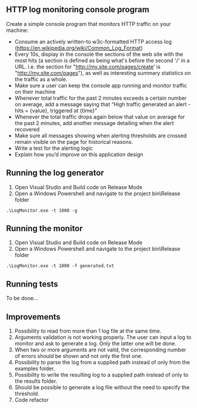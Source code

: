 ## HTTP log monitoring console program ##

Create a simple console program that monitors HTTP traffic on your machine:

* Consume an actively written-to w3c-formatted HTTP access log (https://en.wikipedia.org/wiki/Common_Log_Format)
* Every 10s, display in the console the sections of the web site with the most hits (a section is defined as being what's before the second '/' in a URL. i.e. the section for "http://my.site.com/pages/create' is "http://my.site.com/pages"), as well as interesting summary statistics on the traffic as a whole.
* Make sure a user can keep the console app running and monitor traffic on their machine
* Whenever total traffic for the past 2 minutes exceeds a certain number on average, add a message saying that “High traffic generated an alert - hits = {value}, triggered at {time}”
* Whenever the total traffic drops again below that value on average for the past 2 minutes, add another message detailing when the alert recovered
* Make sure all messages showing when alerting thresholds are crossed remain visible on the page for historical reasons.
* Write a test for the alerting logic
* Explain how you’d improve on this application design

## Running the log generator ##
1. Open Visual Studio and Build code on Release Mode
2. Open a Windows Powershell and navigate to the project bin\Release folder
```
.\LogMonitor.exe -t 1000 -g
```

## Running the monitor ##
1. Open Visual Studio and Build code on Release Mode
2. Open a Windows Powershell and navigate to the project bin\Release folder
```
.\LogMonitor.exe -t 1000 -f generated.txt
```

## Running tests ##
To be done...

## Improvements ##
1. Possibility to read from more than 1 log file at the same time.
2. Arguments validation is not working properly. The user can input a log to monitor and ask to generate a log. Only the latter one will be done.
3. When two or more arguments are not valid, the corresponding number of errors should be shown and not only the first one.
4. Possibility to parse the log from a supplied path instead of only from the examples folder.
5. Possibility to write the resulting log to a supplied path instead of only to the results folder.
6. Should be possible to generate a log file without the need to specify the threshold.
7. Code refactor
